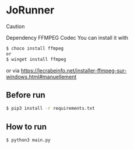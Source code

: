 ﻿# JoRunner

> [!CAUTION]
> Dependency FFMPEG Codec
> You can install it with
> ```bash
> $ choco install ffmpeg
> or
> $ winget install ffmpeg
> ```
> or via https://lecrabeinfo.net/installer-ffmpeg-sur-windows.html#manuellement

## Before run

```bash
$ pip3 install -r requirements.txt
```

## How to run

```bash
$ python3 main.py
```
